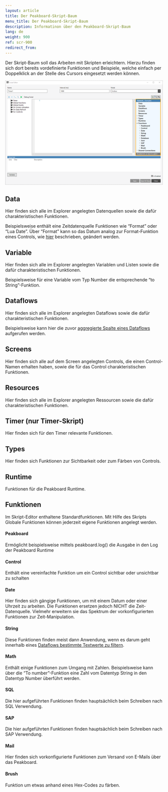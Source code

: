 ```yaml
---
layout: article
title: Der Peakboard-Skript-Baum
menu_title: Der Peakboard-Skript-Baum
description: Informatinon über den Peakboard-Skript-Baum
lang: de
weight: 900
ref: scr-900
redirect_from:
---
```


Der Skript-Baum soll das Arbeiten mit Skripten erleichtern. Hierzu finden sich dort bereits vordefinierte Funktionen und Beispiele, welche einfach per Doppelklick an der Stelle des Cursors eingesetzt werden können.

![image01](/assets/images/scripting/tree/tree01.png)

## Data

Hier finden sich alle im Explorer angelegten Datenquellen sowie die dafür charakteristischen Funktionen.

Beispielsweise enthält eine Zeitdatenquelle Funktionen wie “Format” oder “Lua Date”. Über “Format” kann so das Datum analog zur Format-Funktion eines Controls, wie [hier](/data_sources/de-datum-und-uhrzeit.html) beschrieben, geändert werden.

## Variable

Hier finden sich alle im Explorer angelegten Variablen und Listen sowie die dafür charakteristischen Funktionen. 

Beispielsweise für eine Variable vom Typ Number die entsprechende “to String”-Funktion.

## Dataflows

Hier finden sich alle im Explorer angelegten Dataflows sowie die dafür charakteristischen Funktionen.

Beispielsweise kann hier die zuvor [aggregierte Spalte eines Dataflows](/dataflows/de-daten-aggregerien.html) aufgerufen werden.

## Screens

Hier finden sich alle auf dem Screen angelegten Controls, die einen Control-Namen erhalten haben, sowie die für das Control charakteristischen Funktionen.

## Resources

Hier finden sich alle im Explorer angelegten Ressourcen sowie die dafür charakteristischen Funktionen.

## Timer (nur Timer-Skript)

Hier finden sich für den Timer relevante Funktionen.

## Types

Hier finden sich Funktionen zur Sichtbarkeit oder zum Färben von Controls.

## Runtime
Funktionen für die Peakboard Runtime.

## Funktionen

Im Skript-Editor enthaltene Standardfunktionen. Mit Hilfe des Skripts Globale Funktionen können jederzeit eigene Funktionen angelegt werden.

#### Peakboard
Ermöglicht beispielsweise mittels peakboard.log() die Ausgabe in den Log der Peakboard Runtime

#### Control
Enthält eine vereinfachte Funktion um ein Control sichtbar oder unsichtbar zu schalten

#### Date
Hier finden sich gängige Funktionen, um mit einem Datum oder einer Uhrzeit zu arbeiten. Die Funktionen ersetzen jedoch NICHT die Zeit-Datenquelle. Vielmehr erweitern sie das Spektrum der vorkonfigurierten Funktionen zur Zeit-Manipulation. 

#### String
Diese Funktionen finden meist dann Anwendung, wenn es darum geht innerhalb eines [Dataflows bestimmte Textwerte zu filtern](/dataflows/de-daten-filtern.html).

#### Math
Enthält einige Funktionen zum Umgang mit Zahlen. Beispielsweise kann über die “To number”-Funktion eine Zahl vom Datentyp String in den Datentyp Number überführt werden.

#### SQL
Die hier aufgeführten Funktionen finden hauptsächlich beim Schreiben nach SQL Verwendung. 

#### SAP
Die hier aufgeführten Funktionen finden hauptsächlich beim Schreiben nach SAP Verwendung.
 
#### Mail
Hier finden sich vorkonfigurierte Funktionen zum Versand von E-Mails über das Peakboard.

#### Brush
Funktion um etwas anhand eines Hex-Codes zu färben. 